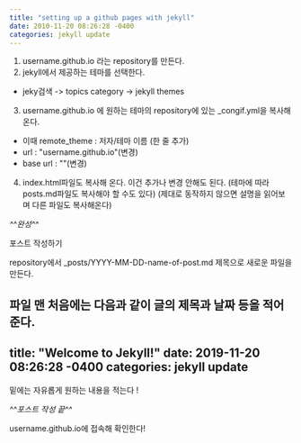 ```yaml
---
title: "setting up a github pages with jekyll"
date: 2010-11-20 08:26:28 -0400
categories: jekyll update
---
```


1. username.github.io 라는 repository를 만든다.
2. jekyll에서 제공하는 테마를 선택한다.
 - jeky검색 -> topics category -> jekyll themes
3. username.github.io 에 원하는 테마의 repository에 있는 _congif.yml을 복사해 온다.
 - 이때 remote_theme : 저자/테마 이름 (한 줄 추가)
 - url : "username.github.io"(변경)
 - base url : ""(변경)
 4. index.html파일도 복사해 온다. 이건 추가나 변경 안해도 된다.
 (테마에 따라 posts.md파일도 복사해야 할 수도 있다)
 (제대로 동작하지 않으면 설명을 읽어보며 다른 파일도 복사해온다)
 
 *^^*완성*^^*
 
 포스트 작성하기
 
 repository에서
_posts/YYYY-MM-DD-name-of-post.md 제목으로 새로운 파일을 만든다.

파일 맨 처음에는 다음과 같이 글의 제목과 날짜 등을 적어준다.
---
title: "Welcome to Jekyll!"
date: 2019-11-20 08:26:28 -0400
categories: jekyll update
---
밑에는 자유롭게 원하는 내용을 적는다 !

*^^*포스트 작성 끝*^^*

username.github.io에 접속해 확인한다!
